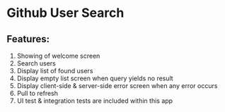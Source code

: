 # Github User Search

## Features:
1. Showing of welcome screen
2. Search users
3. Display list of found users
4. Display empty list screen when query yields no result
5. Display client-side & server-side error screen when any error occurs
6. Pull to refresh  
7. UI test & integration tests are included within this app

